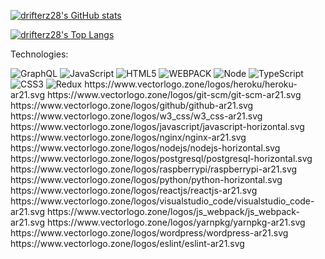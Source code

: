 [![drifterz28's GitHub stats](https://github-readme-stats.vercel.app/api?username=drifterz28&count_private=true&show_icons=true&theme=radical)](https://github.com/drifterz28/github-readme-stats)

[![drifterz28's Top Langs](https://github-readme-stats.vercel.app/api/top-langs/?username=drifterz28&langs_count=5&theme=vue&layout=compact)](https://github.com/drifterz28/github-readme-stats)

 Technologies: 
<p>
  <img alt="GraphQL" src="https://www.vectorlogo.zone/logos/graphql/graphql-ar21.svg"/>
  
  <img alt="JavaScript" src="https://img.shields.io/badge/javascript%20-%23323330.svg?&style=for-the-badge&logo=javascript&logoColor=%23F7DF1E"/>
  
  <img alt="HTML5" src="https://www.vectorlogo.zone/logos/w3_html5/w3_html5-ar21.svg"/>
  
  <img alt="WEBPACK" src="https://img.shields.io/badge/webpack%20-%238DD6F9.svg?&style=for-the-badge&logo=webpack&logoColor=black"/>
  
  <img alt="Node" src="https://img.shields.io/badge/node.js%20-%2343853D.svg?&style=for-the-badge&logo=node.js&logoColor=white" />

  <img alt="TypeScript" src="https://img.shields.io/badge/TypeScript-007ACC?style=for-the-badge&logo=typescript&logoColor=white" />

  <img alt="CSS3" src="https://img.shields.io/badge/css3%20-%231572B6.svg?&style=for-the-badge&logo=css3&logoColor=white"/>
  
  <img alt="Redux" src="https://img.shields.io/badge/-redux-211f20?logo=redux&logoColor=764ABC&style=for-the-badge"/>
  https://www.vectorlogo.zone/logos/heroku/heroku-ar21.svg
  https://www.vectorlogo.zone/logos/git-scm/git-scm-ar21.svg
  https://www.vectorlogo.zone/logos/github/github-ar21.svg
  https://www.vectorlogo.zone/logos/w3_css/w3_css-ar21.svg
  https://www.vectorlogo.zone/logos/javascript/javascript-horizontal.svg
  https://www.vectorlogo.zone/logos/nginx/nginx-ar21.svg
  https://www.vectorlogo.zone/logos/nodejs/nodejs-horizontal.svg
  https://www.vectorlogo.zone/logos/postgresql/postgresql-horizontal.svg
  https://www.vectorlogo.zone/logos/raspberrypi/raspberrypi-ar21.svg
  https://www.vectorlogo.zone/logos/python/python-horizontal.svg
  https://www.vectorlogo.zone/logos/reactjs/reactjs-ar21.svg
  https://www.vectorlogo.zone/logos/visualstudio_code/visualstudio_code-ar21.svg
  https://www.vectorlogo.zone/logos/js_webpack/js_webpack-ar21.svg
  https://www.vectorlogo.zone/logos/yarnpkg/yarnpkg-ar21.svg
  https://www.vectorlogo.zone/logos/wordpress/wordpress-ar21.svg
  https://www.vectorlogo.zone/logos/eslint/eslint-ar21.svg
</p>
 
